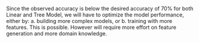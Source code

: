 Since the observed accuracy is below the desired accuracy of 70% for both Linear and Tree Model, we will have to optimize the model performance, either by:
   a. building more complex models, or 
   b. training with more features. This is possible. However will require more effort on feature generation and more domain knowledge.
